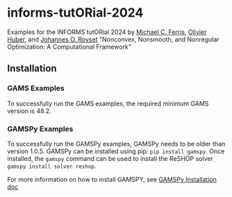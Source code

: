 # informs-tutORial-2024
Examples for the INFORMS tutORial 2024 by [Michael C. Ferris](https://pages.cs.wisc.edu/~ferris/), [Olivier Huber](https://nullptr.fr), and
[Johannes O. Royset](https://ise.usc.edu/directory/faculty/profile/?lname=Royset&fname=Johannes) "Nonconvex, Nonsmooth, and Nonregular
Optimization: A Computational Framework"

## Installation 

### GAMS Examples
To successfully run the GAMS examples, the required minimum GAMS version is 48.2.

### GAMSPy Examples

To successfully run the GAMSPy examples, GAMSPy needs to be older than version 1.0.5.
GAMSPy can be installed using pip: `pip install gamspy`.
Once installed, the `gamspy` command can be used to install the ReSHOP solver `gamspy install solver reshop`.

For more information on how to install GAMSPY, see [GAMSPy Installation doc](https://gamspy.readthedocs.io/en/latest/user/installation.html)
